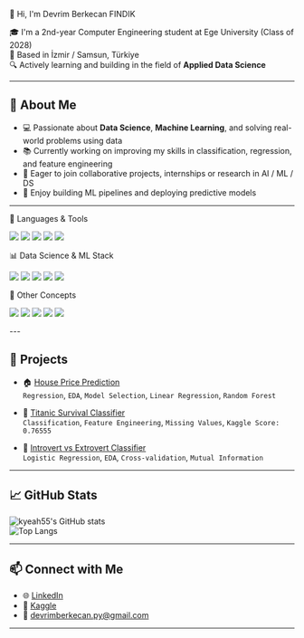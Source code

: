 👋 Hi, I'm Devrim Berkecan FINDIK

🎓 I'm a 2nd-year Computer Engineering student at Ege University (Class of 2028)  
📍  Based in İzmir / Samsun, Türkiye  
🔍 Actively learning and building in the field of **Applied Data Science**

---

## 🧠 About Me

- 💻 Passionate about **Data Science**, **Machine Learning**, and solving real-world problems using data  
- 📚 Currently working on improving my skills in classification, regression, and feature engineering  
- 🎯 Eager to join collaborative projects, internships or research in AI / ML / DS  
- 🧩 Enjoy building ML pipelines and deploying predictive models

---

📌 Languages & Tools
<p align="left"> <img src="https://img.shields.io/badge/Python-3776AB?style=for-the-badge&logo=python&logoColor=white" /> <img src="https://img.shields.io/badge/Java-007396?style=for-the-badge&logo=java&logoColor=white" /> <img src="https://img.shields.io/badge/C%23-239120?style=for-the-badge&logo=c-sharp&logoColor=white" /> <img src="https://img.shields.io/badge/Jupyter-F37626?style=for-the-badge&logo=jupyter&logoColor=white" /> <img src="https://img.shields.io/badge/Colab-F9AB00?style=for-the-badge&logo=googlecolab&logoColor=white" /> </p>
📊 Data Science & ML Stack
<p align="left"> <img src="https://img.shields.io/badge/Numpy-013243?style=for-the-badge&logo=numpy&logoColor=white" /> <img src="https://img.shields.io/badge/Pandas-150458?style=for-the-badge&logo=pandas&logoColor=white" /> <img src="https://img.shields.io/badge/Matplotlib-11557C?style=for-the-badge&logo=matplotlib&logoColor=white" /> <img src="https://img.shields.io/badge/Seaborn-0099C6?style=for-the-badge&logo=seaborn&logoColor=white" /> <img src="https://img.shields.io/badge/Scikit--learn-F7931E?style=for-the-badge&logo=scikitlearn&logoColor=white" /> </p>
🔧 Other Concepts
<p align="left"> <img src="https://img.shields.io/badge/EDA-blue?style=for-the-badge" /> <img src="https://img.shields.io/badge/Feature%20Engineering-green?style=for-the-badge" /> <img src="https://img.shields.io/badge/Supervised%20Learning-orange?style=for-the-badge" /> <img src="https://img.shields.io/badge/Unsupervised%20Learning-lightgrey?style=for-the-badge" /> <img src="https://img.shields.io/badge/Cross%20Validation-red?style=for-the-badge" /> </p>
---

## 📂 Projects

- 🏠 [House Price Prediction](https://github.com/kyeah55/house-price-prediction)  
  `Regression`, `EDA`, `Model Selection`, `Linear Regression`, `Random Forest`  

- 🚢 [Titanic Survival Classifier](https://github.com/kyeah55/titanic-project)  
  `Classification`, `Feature Engineering`, `Missing Values`, `Kaggle Score: 0.76555`  

- 🧠 [Introvert vs Extrovert Classifier](https://github.com/kyeah55/introvert-extrovert-classifier)  
  `Logistic Regression`, `EDA`, `Cross-validation`, `Mutual Information`

---

## 📈 GitHub Stats

![kyeah55's GitHub stats](https://github-readme-stats.vercel.app/api?username=kyeah55&show_icons=true&theme=gruvbox)  
![Top Langs](https://github-readme-stats.vercel.app/api/top-langs/?username=kyeah55&layout=compact)

---

## 📫 Connect with Me

- 🌐 [LinkedIn](https://www.linkedin.com/in/devrimberkecanfındık)  
- 🧠 [Kaggle](https://www.kaggle.com/devrimberkecanfindik)  
- 💌 devrimberkecan.py@gmail.com

---
 
